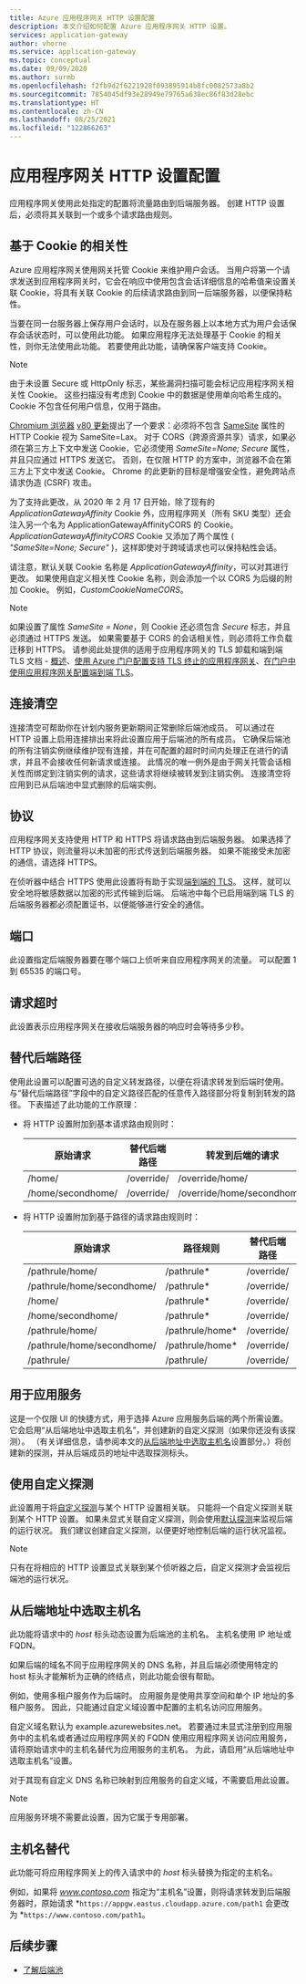 ```yaml
---
title: Azure 应用程序网关 HTTP 设置配置
description: 本文介绍如何配置 Azure 应用程序网关 HTTP 设置。
services: application-gateway
author: vhorne
ms.service: application-gateway
ms.topic: conceptual
ms.date: 09/09/2020
ms.author: surmb
ms.openlocfilehash: f2fb9d2f6221928f093895914b8fc0082573a8b2
ms.sourcegitcommit: 7854045df93e28949e79765a638ec86f83d28ebc
ms.translationtype: HT
ms.contentlocale: zh-CN
ms.lasthandoff: 08/25/2021
ms.locfileid: "122866263"
---
```

# <a name="application-gateway-http-settings-configuration"></a>应用程序网关 HTTP 设置配置

应用程序网关使用此处指定的配置将流量路由到后端服务器。 创建 HTTP 设置后，必须将其关联到一个或多个请求路由规则。

## <a name="cookie-based-affinity"></a>基于 Cookie 的相关性

Azure 应用程序网关使用网关托管 Cookie 来维护用户会话。 当用户将第一个请求发送到应用程序网关时，它会在响应中使用包含会话详细信息的哈希值来设置关联 Cookie，将具有关联 Cookie 的后续请求路由到同一后端服务器，以便保持粘性。

当要在同一台服务器上保存用户会话时，以及在服务器上以本地方式为用户会话保存会话状态时，可以使用此功能。 如果应用程序无法处理基于 Cookie 的相关性，则你无法使用此功能。 若要使用此功能，请确保客户端支持 Cookie。
> [!NOTE]
> 由于未设置 Secure 或 HttpOnly 标志，某些漏洞扫描可能会标记应用程序网关相关性 Cookie。 这些扫描没有考虑到 Cookie 中的数据是使用单向哈希生成的。 Cookie 不包含任何用户信息，仅用于路由。 


[Chromium 浏览器](https://www.chromium.org/Home) [v80 更新](https://chromiumdash.appspot.com/schedule)提出了一个要求：必须将不包含 [SameSite](https://tools.ietf.org/id/draft-ietf-httpbis-rfc6265bis-03.html#rfc.section.5.3.7) 属性的 HTTP Cookie 视为 SameSite=Lax。 对于 CORS（跨源资源共享）请求，如果必须在第三方上下文中发送 Cookie，它必须使用 *SameSite=None; Secure* 属性，并且只应通过 HTTPS 发送它。 否则，在仅限 HTTP 的方案中，浏览器不会在第三方上下文中发送 Cookie。 Chrome 的此更新的目标是增强安全性，避免跨站点请求伪造 (CSRF) 攻击。 

为了支持此更改，从 2020 年 2 月 17 日开始，除了现有的 *ApplicationGatewayAffinity* Cookie 外，应用程序网关（所有 SKU 类型）还会注入另一个名为 ApplicationGatewayAffinityCORS 的 Cookie。 *ApplicationGatewayAffinityCORS* Cookie 又添加了两个属性 ( *"SameSite=None; Secure"* )，这样即使对于跨域请求也可以保持粘性会话。

请注意，默认关联 Cookie 名称是 *ApplicationGatewayAffinity*，可以对其进行更改。 如果使用自定义相关性 Cookie 名称，则会添加一个以 CORS 为后缀的附加 Cookie。 例如，*CustomCookieNameCORS*。

> [!NOTE]
> 如果设置了属性 *SameSite = None*，则 Cookie 还必须包含 *Secure* 标志，并且必须通过 HTTPS 发送。  如果需要基于 CORS 的会话相关性，则必须将工作负载迁移到 HTTPS。 请参阅此处提供的适用于应用程序网关的 TLS 卸载和端到端 TLS 文档 - [概述](ssl-overview.md)、[使用 Azure 门户配置支持 TLS 终止的应用程序网关](create-ssl-portal.md)、[在门户中使用应用程序网关配置端到端 TLS](end-to-end-ssl-portal.md)。

## <a name="connection-draining"></a>连接清空

连接清空可帮助你在计划内服务更新期间正常删除后端池成员。 可以通过在 HTTP 设置上启用连接排出来将此设置应用于后端池的所有成员。 它确保后端池的所有注销实例继续维护现有连接，并在可配置的超时时间内处理正在进行的请求，并且不会接收任何新请求或连接。 此情况的唯一例外是由于网关托管会话相关性而绑定到注销实例的请求，这些请求将继续被转发到注销实例。 连接清空将应用到已从后端池中显式删除的后端实例。

## <a name="protocol"></a>协议

应用程序网关支持使用 HTTP 和 HTTPS 将请求路由到后端服务器。 如果选择了 HTTP 协议，则流量将以未加密的形式传送到后端服务器。 如果不能接受未加密的通信，请选择 HTTPS。

在侦听器中结合 HTTPS 使用此设置将有助于实现[端到端的 TLS](ssl-overview.md)。 这样，就可以安全地将敏感数据以加密的形式传输到后端。 后端池中每个已启用端到端 TLS 的后端服务器都必须配置证书，以便能够进行安全的通信。

## <a name="port"></a>端口

此设置指定后端服务器要在哪个端口上侦听来自应用程序网关的流量。 可以配置 1 到 65535 的端口号。

## <a name="request-timeout"></a>请求超时

此设置表示应用程序网关在接收后端服务器的响应时会等待多少秒。

## <a name="override-back-end-path"></a>替代后端路径

使用此设置可以配置可选的自定义转发路径，以便在将请求转发到后端时使用。 与“替代后端路径”字段中的自定义路径匹配的任意传入路径部分将复制到转发的路径。 下表描述了此功能的工作原理：

- 将 HTTP 设置附加到基本请求路由规则时：

  | 原始请求  | 替代后端路径 | 转发到后端的请求 |
  | ----------------- | --------------------- | ---------------------------- |
  | /home/            | /override/            | /override/home/              |
  | /home/secondhome/ | /override/            | /override/home/secondhome/   |

- 将 HTTP 设置附加到基于路径的请求路由规则时：

  | 原始请求           | 路径规则       | 替代后端路径 | 转发到后端的请求 |
  | -------------------------- | --------------- | --------------------- | ---------------------------- |
  | /pathrule/home/            | /pathrule*      | /override/            | /override/home/              |
  | /pathrule/home/secondhome/ | /pathrule*      | /override/            | /override/home/secondhome/   |
  | /home/                     | /pathrule*      | /override/            | /override/home/              |
  | /home/secondhome/          | /pathrule*      | /override/            | /override/home/secondhome/   |
  | /pathrule/home/            | /pathrule/home* | /override/            | /override/                   |
  | /pathrule/home/secondhome/ | /pathrule/home* | /override/            | /override/secondhome/        |
  | /pathrule/                 | /pathrule/      | /override/            | /override/                   |

## <a name="use-for-app-service"></a>用于应用服务

这是一个仅限 UI 的快捷方式，用于选择 Azure 应用服务后端的两个所需设置。 它会启用“从后端地址中选取主机名”，并创建新的自定义探测（如果你还没有该探测）。 （有关详细信息，请参阅本文的[从后端地址中选取主机名](#pick-host-name-from-back-end-address)设置部分。）将创建新的探测，并从后端成员的地址中选取探测标头。

## <a name="use-custom-probe"></a>使用自定义探测

此设置用于将[自定义探测](application-gateway-probe-overview.md#custom-health-probe)与某个 HTTP 设置相关联。 只能将一个自定义探测关联到某个 HTTP 设置。 如果未显式关联自定义探测，则会使用[默认探测](application-gateway-probe-overview.md#default-health-probe-settings)来监视后端的运行状况。 我们建议创建自定义探测，以便更好地控制后端的运行状况监视。

> [!NOTE]
> 只有在将相应的 HTTP 设置显式关联到某个侦听器之后，自定义探测才会监视后端池的运行状况。

## <a name="pick-host-name-from-back-end-address"></a>从后端地址中选取主机名

此功能将请求中的 *host* 标头动态设置为后端池的主机名。 主机名使用 IP 地址或 FQDN。

如果后端的域名不同于应用程序网关的 DNS 名称，并且后端必须使用特定的 host 标头才能解析为正确的终结点，则此功能会很有帮助。

例如，使用多租户服务作为后端时。 应用服务是使用共享空间和单个 IP 地址的多租户服务。 因此，只能通过自定义域设置中配置的主机名访问应用服务。

自定义域名默认为 example.azurewebsites.net。 若要通过未显式注册到应用服务中的主机名或者通过应用程序网关的 FQDN 使用应用程序网关访问应用服务，请将原始请求中的主机名替代为应用服务的主机名。 为此，请启用“从后端地址中选取主机名”设置。

对于其现有自定义 DNS 名称已映射到应用服务的自定义域，不需要启用此设置。

> [!NOTE]
> 应用服务环境不需要此设置，因为它属于专用部署。

## <a name="host-name-override"></a>主机名替代

此功能可将应用程序网关上的传入请求中的 *host* 标头替换为指定的主机名。

例如，如果将 *www.contoso.com* 指定为“主机名”设置，则将请求转发到后端服务器时，原始请求 *`https://appgw.eastus.cloudapp.azure.com/path1` 会更改为 *`https://www.contoso.com/path1`。

## <a name="next-steps"></a>后续步骤

- [了解后端池](configuration-overview.md#back-end-pool)
